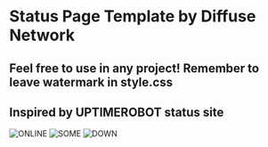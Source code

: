 # Status Page Template by Diffuse Network

## Feel free to use in any project! Remember to leave watermark in style.css

## Inspired by UPTIMEROBOT status site


![ONLINE](https://imgur.com/wbxmG53.png)
![SOME](https://imgur.com/OPD2sVp.png)
![DOWN](https://imgur.com/hX9AigV.png)
